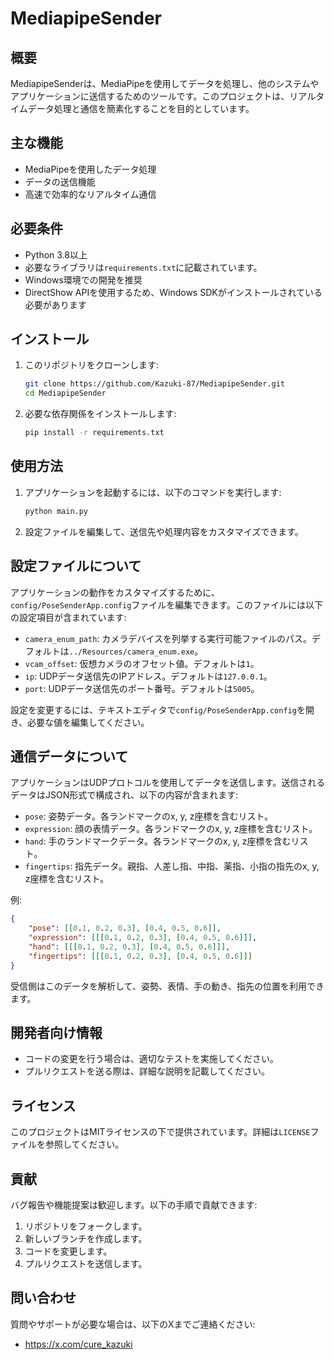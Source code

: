 # MediapipeSender

## 概要
MediapipeSenderは、MediaPipeを使用してデータを処理し、他のシステムやアプリケーションに送信するためのツールです。このプロジェクトは、リアルタイムデータ処理と通信を簡素化することを目的としています。

## 主な機能
- MediaPipeを使用したデータ処理
- データの送信機能
- 高速で効率的なリアルタイム通信

## 必要条件
- Python 3.8以上
- 必要なライブラリは`requirements.txt`に記載されています。
- Windows環境での開発を推奨
- DirectShow APIを使用するため、Windows SDKがインストールされている必要があります

## インストール
1. このリポジトリをクローンします:
   ```bash
   git clone https://github.com/Kazuki-87/MediapipeSender.git
   cd MediapipeSender
   ```

2. 必要な依存関係をインストールします:
   ```bash
   pip install -r requirements.txt
   ```

## 使用方法
1. アプリケーションを起動するには、以下のコマンドを実行します:
   ```bash
   python main.py
   ```

2. 設定ファイルを編集して、送信先や処理内容をカスタマイズできます。

## 設定ファイルについて
アプリケーションの動作をカスタマイズするために、`config/PoseSenderApp.config`ファイルを編集できます。このファイルには以下の設定項目が含まれています:

- `camera_enum_path`: カメラデバイスを列挙する実行可能ファイルのパス。デフォルトは`../Resources/camera_enum.exe`。
- `vcam_offset`: 仮想カメラのオフセット値。デフォルトは`1`。
- `ip`: UDPデータ送信先のIPアドレス。デフォルトは`127.0.0.1`。
- `port`: UDPデータ送信先のポート番号。デフォルトは`5005`。

設定を変更するには、テキストエディタで`config/PoseSenderApp.config`を開き、必要な値を編集してください。

## 通信データについて
アプリケーションはUDPプロトコルを使用してデータを送信します。送信されるデータはJSON形式で構成され、以下の内容が含まれます:

- `pose`: 姿勢データ。各ランドマークのx, y, z座標を含むリスト。
- `expression`: 顔の表情データ。各ランドマークのx, y, z座標を含むリスト。
- `hand`: 手のランドマークデータ。各ランドマークのx, y, z座標を含むリスト。
- `fingertips`: 指先データ。親指、人差し指、中指、薬指、小指の指先のx, y, z座標を含むリスト。

例:
```json
{
    "pose": [[0.1, 0.2, 0.3], [0.4, 0.5, 0.6]],
    "expression": [[[0.1, 0.2, 0.3], [0.4, 0.5, 0.6]]],
    "hand": [[[0.1, 0.2, 0.3], [0.4, 0.5, 0.6]]],
    "fingertips": [[[0.1, 0.2, 0.3], [0.4, 0.5, 0.6]]]
}
```

受信側はこのデータを解析して、姿勢、表情、手の動き、指先の位置を利用できます。

## 開発者向け情報
- コードの変更を行う場合は、適切なテストを実施してください。
- プルリクエストを送る際は、詳細な説明を記載してください。

## ライセンス
このプロジェクトはMITライセンスの下で提供されています。詳細は`LICENSE`ファイルを参照してください。

## 貢献
バグ報告や機能提案は歓迎します。以下の手順で貢献できます:
1. リポジトリをフォークします。
2. 新しいブランチを作成します。
3. コードを変更します。
4. プルリクエストを送信します。

## 問い合わせ
質問やサポートが必要な場合は、以下のXまでご連絡ください:
- https://x.com/cure_kazuki
